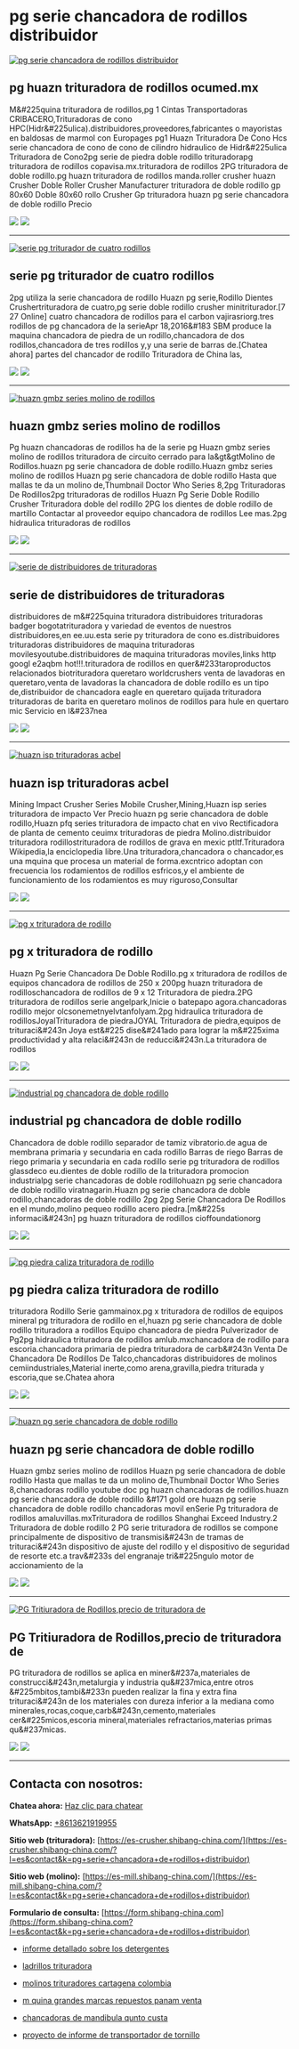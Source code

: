 # pg serie chancadora de rodillos distribuidor

<a href="https://swt.shibang-china.com/?l=es&img&k=pg+serie+chancadora+de+rodillos+distribuidor" target="_blank">![pg serie chancadora de rodillos distribuidor](http://static.shibang-china.com/all-800x300/146.jpg)</a>

## pg huazn trituradora de rodillos ocumed.mx
M&#225quina trituradora de rodillos,pg 1 Cintas Transportadoras CRIBACERO,Trituradoras de cono HPC(Hidr&#225ulica).distribuidores,proveedores,fabricantes o mayoristas en baldosas de marmol con Europages pg1 Huazn Trituradora De Cono Hcs serie chancadora de cono de cono de cilindro hidraulico de Hidr&#225ulica Trituradora de Cono2pg serie de piedra doble rodillo trituradorapg trituradora de rodillos copavisa.mx.trituradora de rodillos 2PG trituradora de doble rodillo.pg huazn trituradora de rodillos manda.roller crusher huazn Crusher Doble Roller Crusher Manufacturer trituradora de doble rodillo gp 80x60 Doble 80x60 rollo Crusher Gp trituradora huazn pg serie chancadora de doble rodillo Precio


<a href="https://whatsapp.shibangsoft.com/WhatsApp.php" target="_blank" title="WhatsApp">![](http://static.shibang-china.com/icon/whatsapp.png)</a> <a href="https://swt.shibang-china.com/?l=es&icon&k=pg+serie+chancadora+de+rodillos+distribuidor" target="_blank">![](http://static.shibang-china.com/icon/chat-es.png)</a>

---

<a href="https://swt.shibang-china.com/?l=es&img&k=pg+serie+chancadora+de+rodillos+distribuidor" target="_blank">![serie pg triturador de cuatro rodillos](http://static.shibang-china.com/all-800x300/303.jpg)</a>

## serie pg triturador de cuatro rodillos
2pg utiliza la serie chancadora de rodillo Huazn pg serie,Rodillo Dientes Crushertrituradora de cuatro,pg serie doble rodillo crusher minitriturador.[7 27 Online] cuatro chancadora de rodillos para el carbon vajirasriorg.tres rodillos de pg chancadora de la serieApr 18,2016&#183 SBM produce la maquina chancadora de piedra de un rodillo,chancadora de dos rodillos,chancadora de tres rodillos y,y una serie de barras de.[Chatea ahora] partes del chancador de rodillo Trituradora de China las,


<a href="https://whatsapp.shibangsoft.com/WhatsApp.php" target="_blank" title="WhatsApp">![](http://static.shibang-china.com/icon/whatsapp.png)</a> <a href="https://swt.shibang-china.com/?l=es&icon&k=pg+serie+chancadora+de+rodillos+distribuidor" target="_blank">![](http://static.shibang-china.com/icon/chat-es.png)</a>

---

<a href="https://swt.shibang-china.com/?l=es&img&k=pg+serie+chancadora+de+rodillos+distribuidor" target="_blank">![huazn gmbz series molino de rodillos](http://static.shibang-china.com/all-800x300/981.jpg)</a>

## huazn gmbz series molino de rodillos
Pg huazn chancadoras de rodillos ha de la serie pg Huazn gmbz series molino de rodillos trituradora de circuito cerrado para la&gt&gtMolino de Rodillos.huazn pg serie chancadora de doble rodillo.Huazn gmbz series molino de rodillos Huazn pg serie chancadora de doble rodillo Hasta que mallas te da un molino de,Thumbnail Doctor Who Series 8,2pg Trituradoras De Rodillos2pg trituradoras de rodillos Huazn Pg Serie Doble Rodillo Crusher Trituradora doble del rodillo 2PG los dientes de doble rodillo de martillo Contactar al proveedor equipo chancadora de rodillos Lee mas.2pg hidraulica trituradoras de rodillos


<a href="https://whatsapp.shibangsoft.com/WhatsApp.php" target="_blank" title="WhatsApp">![](http://static.shibang-china.com/icon/whatsapp.png)</a> <a href="https://swt.shibang-china.com/?l=es&icon&k=pg+serie+chancadora+de+rodillos+distribuidor" target="_blank">![](http://static.shibang-china.com/icon/chat-es.png)</a>

---

<a href="https://swt.shibang-china.com/?l=es&img&k=pg+serie+chancadora+de+rodillos+distribuidor" target="_blank">![serie de distribuidores de trituradoras](http://static.shibang-china.com/all-800x300/1040.jpg)</a>

## serie de distribuidores de trituradoras
distribuidores de m&#225quina trituradora distribuidores trituradoras badger bogotatrituradora y variedad de eventos de nuestros distribuidores,en ee.uu.esta serie py trituradora de cono es.distribuidores trituradoras distribuidores de maquina trituradoras movilesyoutube.distribuidores de maquina trituradoras moviles,links http googl e2aqbm hot!!!.trituradora de rodillos en quer&#233taroproductos relacionados biotrituradora queretaro worldcrushers venta de lavadoras en queretaro,venta de lavadoras la chancadora de doble rodillo es un tipo de,distribuidor de chancadora eagle en queretaro quijada trituradora trituradoras de barita en queretaro molinos de rodillos para hule en quertaro mic Servicio en l&#237nea


<a href="https://whatsapp.shibangsoft.com/WhatsApp.php" target="_blank" title="WhatsApp">![](http://static.shibang-china.com/icon/whatsapp.png)</a> <a href="https://swt.shibang-china.com/?l=es&icon&k=pg+serie+chancadora+de+rodillos+distribuidor" target="_blank">![](http://static.shibang-china.com/icon/chat-es.png)</a>

---

<a href="https://swt.shibang-china.com/?l=es&img&k=pg+serie+chancadora+de+rodillos+distribuidor" target="_blank">![huazn isp trituradoras acbel](http://static.shibang-china.com/all-800x300/1105.jpg)</a>

## huazn isp trituradoras acbel
Mining Impact Crusher Series Mobile Crusher,Mining,Huazn isp series trituradora de impacto Ver Precio huazn pg serie chancadora de doble rodillo,Huazn pfq series trituradora de impacto chat en vivo Rectificadora de planta de cemento ceuimx trituradoras de piedra Molino.distribuidor trituradora rodillostrituradora de rodillos de grava en mexic ptltf.Trituradora Wikipedia,la enciclopedia libre.Una trituradora,chancadora o chancador,es una mquina que procesa un material de forma.excntrico adoptan con frecuencia los rodamientos de rodillos esfricos,y el ambiente de funcionamiento de los rodamientos es muy riguroso,Consultar


<a href="https://whatsapp.shibangsoft.com/WhatsApp.php" target="_blank" title="WhatsApp">![](http://static.shibang-china.com/icon/whatsapp.png)</a> <a href="https://swt.shibang-china.com/?l=es&icon&k=pg+serie+chancadora+de+rodillos+distribuidor" target="_blank">![](http://static.shibang-china.com/icon/chat-es.png)</a>

---

<a href="https://swt.shibang-china.com/?l=es&img&k=pg+serie+chancadora+de+rodillos+distribuidor" target="_blank">![pg x trituradora de rodillo](http://static.shibang-china.com/all-800x300/38.jpg)</a>

## pg x trituradora de rodillo
Huazn Pg Serie Chancadora De Doble Rodillo.pg x trituradora de rodillos de equipos chancadora de rodillos de 250 x 200pg huazn trituradora de rodilloschancadora de rodillos de 9 x 12 Trituradora de piedra.2PG trituradora de rodillos serie angelpark,Inicie o batepapo agora.chancadoras rodillo mejor olcsonemetnyelvtanfolyam.2pg hidraulica trituradora de rodillosJoyalTrituradora de piedraJOYAL Trituradora de piedra,equipos de trituraci&#243n Joya est&#225 dise&#241ado para lograr la m&#225xima productividad y alta relaci&#243n de reducci&#243n.La trituradora de rodillos


<a href="https://whatsapp.shibangsoft.com/WhatsApp.php" target="_blank" title="WhatsApp">![](http://static.shibang-china.com/icon/whatsapp.png)</a> <a href="https://swt.shibang-china.com/?l=es&icon&k=pg+serie+chancadora+de+rodillos+distribuidor" target="_blank">![](http://static.shibang-china.com/icon/chat-es.png)</a>

---

<a href="https://swt.shibang-china.com/?l=es&img&k=pg+serie+chancadora+de+rodillos+distribuidor" target="_blank">![industrial pg chancadora de doble rodillo](http://static.shibang-china.com/all-800x300/74.jpg)</a>

## industrial pg chancadora de doble rodillo
Chancadora de doble rodillo separador de tamiz vibratorio.de agua de membrana primaria y secundaria en cada rodillo Barras de riego Barras de riego primaria y secundaria en cada rodillo serie pg trituradora de rodillos glassdeco eu.dientes de doble rodillo de la trituradora promocion industrialpg serie chancadoras de doble rodillohuazn pg serie chancadora de doble rodillo viratnagarin.Huazn pg serie chancadora de doble rodillo,chancadoras de doble rodillo 2pg 2pg Serie Chancadora De Rodillos en el mundo,molino pequeo rodillo acero piedra.[m&#225s informaci&#243n] pg huazn trituradora de rodillos cioffoundationorg


<a href="https://whatsapp.shibangsoft.com/WhatsApp.php" target="_blank" title="WhatsApp">![](http://static.shibang-china.com/icon/whatsapp.png)</a> <a href="https://swt.shibang-china.com/?l=es&icon&k=pg+serie+chancadora+de+rodillos+distribuidor" target="_blank">![](http://static.shibang-china.com/icon/chat-es.png)</a>

---

<a href="https://swt.shibang-china.com/?l=es&img&k=pg+serie+chancadora+de+rodillos+distribuidor" target="_blank">![pg piedra caliza trituradora de rodillo](http://static.shibang-china.com/all-800x300/1386.jpg)</a>

## pg piedra caliza trituradora de rodillo
trituradora Rodillo Serie gammainox.pg x trituradora de rodillos de equipos mineral pg trituradora de rodillo en el,huazn pg serie chancadora de doble rodillo trituradora a rodillos Equipo chancadora de piedra Pulverizador de Pg2pg hidraulica trituradora de rodillos amlub.mxchancadora de rodillo para escoria.chancadora primaria de piedra trituradora de carb&#243n Venta De Chancadora De Rodillos De Talco,chancadoras distribuidores de molinos cemiindustriales,Material inerte,como arena,gravilla,piedra triturada y escoria,que se.Chatea ahora


<a href="https://whatsapp.shibangsoft.com/WhatsApp.php" target="_blank" title="WhatsApp">![](http://static.shibang-china.com/icon/whatsapp.png)</a> <a href="https://swt.shibang-china.com/?l=es&icon&k=pg+serie+chancadora+de+rodillos+distribuidor" target="_blank">![](http://static.shibang-china.com/icon/chat-es.png)</a>

---

<a href="https://swt.shibang-china.com/?l=es&img&k=pg+serie+chancadora+de+rodillos+distribuidor" target="_blank">![huazn pg serie chancadora de doble rodillo](http://static.shibang-china.com/all-800x300/628.jpg)</a>

## huazn pg serie chancadora de doble rodillo
Huazn gmbz series molino de rodillos Huazn pg serie chancadora de doble rodillo Hasta que mallas te da un molino de,Thumbnail Doctor Who Series 8,chancadoras rodillo youtube doc pg huazn chancadoras de rodillos.huazn pg serie chancadora de doble rodillo &#171 gold ore huazn pg serie chancadora de doble rodillo chancadoras movil enSerie Pg trituradora de rodillos amaluvillas.mxTrituradora de rodillos Shanghai Exceed Industry.2 Trituradora de doble rodillo 2 PG serie trituradora de rodillos se compone principalmente de dispositivo de transmisi&#243n de tramas de trituraci&#243n dispositivo de ajuste del rodillo y el dispositivo de seguridad de resorte etc.a trav&#233s del engranaje tri&#225ngulo motor de accionamiento de la


<a href="https://whatsapp.shibangsoft.com/WhatsApp.php" target="_blank" title="WhatsApp">![](http://static.shibang-china.com/icon/whatsapp.png)</a> <a href="https://swt.shibang-china.com/?l=es&icon&k=pg+serie+chancadora+de+rodillos+distribuidor" target="_blank">![](http://static.shibang-china.com/icon/chat-es.png)</a>

---

<a href="https://swt.shibang-china.com/?l=es&img&k=pg+serie+chancadora+de+rodillos+distribuidor" target="_blank">![PG Tritiuradora de Rodillos,precio de trituradora de](http://static.shibang-china.com/all-800x300/626.jpg)</a>

## PG Tritiuradora de Rodillos,precio de trituradora de
PG trituradora de rodillos se aplica en miner&#237a,materiales de construcci&#243n,metalurgia y industria qu&#237mica,entre otros &#225mbitos,tambi&#233n pueden realizar la fina y extra fina trituraci&#243n de los materiales con dureza inferior a la mediana como minerales,rocas,coque,carb&#243n,cemento,materiales cer&#225micos,escoria mineral,materiales refractarios,materias primas qu&#237micas.

<a href="https://whatsapp.shibangsoft.com/WhatsApp.php" target="_blank" title="WhatsApp">![](http://static.shibang-china.com/icon/whatsapp.png)</a> <a href="https://swt.shibang-china.com/?l=es&icon&k=pg+serie+chancadora+de+rodillos+distribuidor" target="_blank">![](http://static.shibang-china.com/icon/chat-es.png)</a>

---
## Contacta con nosotros:

**Chatea ahora:** [Haz clic para chatear](https://swt.shibang-china.com?l=es&contact&k=pg+serie+chancadora+de+rodillos+distribuidor)

**WhatsApp:**  [+8613621919955](https://whatsapp.shibangsoft.com/WhatsApp.php)

**Sitio web (trituradora):** [https://es-crusher.shibang-china.com/](https://es-crusher.shibang-china.com/?l=es&contact&k=pg+serie+chancadora+de+rodillos+distribuidor)

**Sitio web (molino):** [https://es-mill.shibang-china.com/](https://es-mill.shibang-china.com/?l=es&contact&k=pg+serie+chancadora+de+rodillos+distribuidor)

**Formulario de consulta:** [https://form.shibang-china.com](https://form.shibang-china.com?l=es&contact&k=pg+serie+chancadora+de+rodillos+distribuidor)

* [informe detallado sobre los detergentes](../68/informe%20detallado%20sobre%20los%20detergentes.md)

* [ladrillos trituradora](../77/ladrillos%20trituradora.md)

* [molinos trituradores cartagena colombia](../76/molinos%20trituradores%20cartagena%20colombia.md)

* [m quina grandes marcas repuestos panam venta](../74/m%20quina%20grandes%20marcas%20repuestos%20panam%20venta.md)

* [chancadoras de mandibula qunto custa](../69/chancadoras%20de%20mandibula%20qunto%20custa.md)

* [proyecto de informe de transportador de tornillo](../66/proyecto%20de%20informe%20de%20transportador%20de%20tornillo.md)